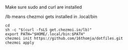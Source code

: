Make sure sudo and curl are installed

/lb means chezmoi gets installed in .local/bin

```
cd
sh -c "$(curl -fsLS get.chezmoi.io/lb)"
export PATH="$HOME/.local/bin:$PATH"
chezmoi init https://github.com/16thomja/dotfiles.git
chezmoi apply
```
